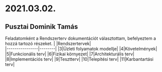 # 2021.03.02.
## Pusztai Dominik Tamás
Feladatomként a Rendszerterv dokumentációt választottam, befelyeztem a hozzá tartozó részeket.
| |Rendszertervek|                                              
|----------------|--------|
|3|Üzleti folyamatok modellje|
|4|Követelmények|
|5|Funkcionális terv|
|6|Fizikai környezet|
|7|Architekturális terv|
|8|Implementációs terv|
|9|Tesztterv|
|10|Telepítési terv|
|11|Karbantartási terv|